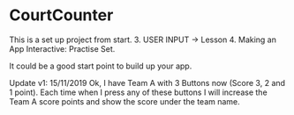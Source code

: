 # CourtCounter
This is a set up project from start.
3. USER INPUT -> Lesson 4. Making an App Interactive: Practise Set. 

It could be a good start point to build up your app.

Update v1: 15/11/2019
Ok,  I have Team A with 3 Buttons now (Score 3, 2 and 1 point). Each time when I press any of these buttons I will increase the Team A score points and show the score under the team name.
